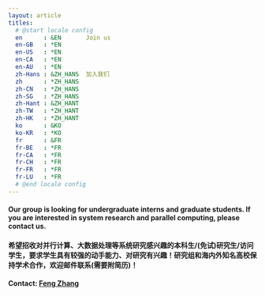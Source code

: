 ```yaml
---
layout: article
titles:
  # @start locale config
  en      : &EN       Join us
  en-GB   : *EN
  en-US   : *EN
  en-CA   : *EN
  en-AU   : *EN
  zh-Hans : &ZH_HANS  加入我们
  zh      : *ZH_HANS
  zh-CN   : *ZH_HANS
  zh-SG   : *ZH_HANS
  zh-Hant : &ZH_HANT  
  zh-TW   : *ZH_HANT
  zh-HK   : *ZH_HANT
  ko      : &KO       
  ko-KR   : *KO
  fr      : &FR       
  fr-BE   : *FR
  fr-CA   : *FR
  fr-CH   : *FR
  fr-FR   : *FR
  fr-LU   : *FR
  # @end locale config
---
```


#### **Our group is looking for undergraduate interns and graduate students. If you are interested in system research and parallel computing, please contact us.**

#### **希望招收对并行计算、大数据处理等系统研究感兴趣的本科生/(免试)研究生/访问学生，要求学生具有较强的动手能力、对研究有兴趣！研究组和海内外知名高校保持学术合作，欢迎邮件联系(需要附简历)！**

**Contact: [Feng Zhang](https://fengzhangcs.github.io/)**

